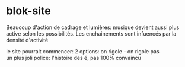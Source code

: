 # blok-site
Beaucoup d'action de cadrage et lumières: musique devient aussi plus active selon les possibilités. Les enchainements sont infuencés par la densité d'activité



le site pourrait commencer: 2 options:
on rigole - on rigole pas <br>
un plus joli police: l'histoire des é, pas 100% convaincu
